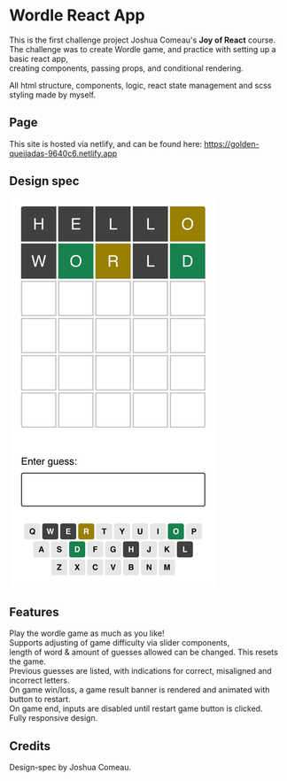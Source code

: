 # Wordle React App

This is the first challenge project Joshua Comeau's **Joy of React** course.  
The challenge was to create Wordle game, and practice with setting up a basic react app,  
creating components, passing props, and conditional rendering.

All html structure, components, logic, react state management and scss styling made by myself.

## Page

This site is hosted via netlify, and can be found here: https://golden-queijadas-9640c6.netlify.app

## Design spec

![design specification for app](design-spec.png)

## Features

Play the wordle game as much as you like!  
Supports adjusting of game difficulty via slider components,  
length of word & amount of guesses allowed can be changed. This resets the game.  
Previous guesses are listed, with indications for correct, misaligned and incorrect letters.  
On game win/loss, a game result banner is rendered and animated with button to restart.  
On game end, inputs are disabled until restart game button is clicked.  
Fully responsive design.

## Credits

Design-spec by Joshua Comeau.
